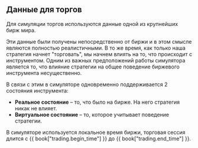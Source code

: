 ## Данные для торгов

Для симуляции торгов используются данные одной из крупнейших бирж мира.

Эти данные были получены непосредственно от биржи и в этом смысле являются полностью реалистичными.
В то же время, как только наша стратегия начнет "торговать", мы начнем влиять на то, что происходит с инструментом.
Одним из важных предположений работы симулятора является то, что влияние стратегии на общее поведение биржевого инструмента несущественно.

В связи с этим в симуляторе одновременно поддерживается 2 состояния инструмента:

- **Реальное состояние** – то, что было на бирже.
  На него стратегия никак не влияет.
- **Виртуальное состояние** – то, которое учитывает поведение стратегии.

В симуляторе используется локальное время биржи, торговая сессия длится с {{ book["trading.begin_time"] }} до {{ book["trading.end_time"] }}.
